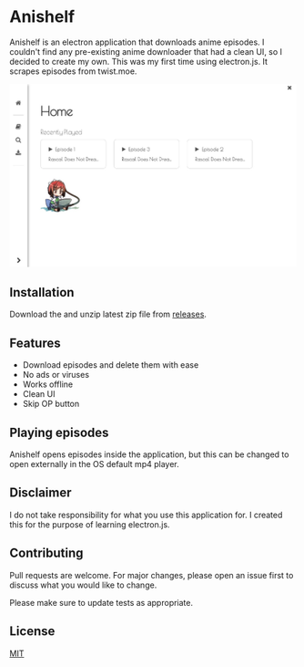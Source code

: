 # Anishelf

Anishelf is an electron application that downloads anime episodes. I couldn't find any pre-existing anime downloader that had a clean UI, so I decided to create my own. This was my first time using electron.js. It scrapes episodes from twist.moe.


![Home](https://github.com/danielsodium/AniShelf/blob/main/assets/images/home.jpg)

## Installation
Download the and unzip latest zip file from [releases](https://github.com/danielsodium/AniShelf/releases).

## Features

- Download episodes and delete them with ease
- No ads or viruses
- Works offline
- Clean UI
- Skip OP button

## Playing episodes

Anishelf opens episodes inside the application, but this can be changed to open externally in the OS default mp4 player.

## Disclaimer

I do not take responsibility for what you use this application for. I created this for the purpose of learning electron.js.

## Contributing
Pull requests are welcome. For major changes, please open an issue first to discuss what you would like to change.

Please make sure to update tests as appropriate.

## License
[MIT](https://choosealicense.com/licenses/mit/)
